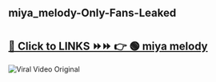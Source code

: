 
 ## miya_melody-Only-Fans-Leaked

# <h2><a href="https://clipsfans.com/miya_melody&ref=git">🔗 Click to LINKS ⏩⏩ 👉 🟢 miya melody </a></h2>

<a href="https://clipsfans.com/miya_melody&ref=git" rel="nofollow" data-target="animated-image.originalLink"><img src="https://i.ibb.co.com/xMMVF88/686577567.gif" alt="Viral Video Original" style="max-width: 100%; display: inline-block;" data-target="animated-image.originalImage"></a>
